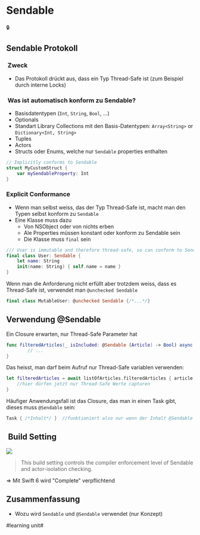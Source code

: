 # Sendable
🔒

## Sendable Protokoll

###  Zweck
- Das Protokoll drückt aus, dass ein Typ Thread-Safe ist (zum Beispiel durch interne Locks)

###  Was ist automatisch konform zu Sendable?
- Basisdatentypen (`Int`, `String`, `Bool`, …)
- Optionals
- Standart Library Collections mit den Basis-Datentypen:  `Array<String>` or `Dictionary<Int, String>`
- Tuples
- Actors
- Structs oder Enums, welche nur `Sendable` properties enthalten

```swift
// Implicitly conforms to Sendable
struct MyCustomStruct {
    var mySendableProperty: Int
}
```


### Explicit Conformance
- Wenn man selbst weiss, das der Typ Thread-Safe ist, macht man den Typen selbst konform zu `Sendable`
- Eine Klasse muss dazu
	- Von NSObject oder von nichts erben
	- Ale Properties müssen konstant oder konform zu Sendable sein
	- Die Klasse muss `final` sein

```swift
/// User is immutable and therefore thread-safe, so can conform to Sendable
final class User: Sendable {
    let name: String
    init(name: String) { self.name = name }
}
```

Wenn man die Anforderung nicht erfüllt aber trotzdem weiss, dass es Thread-Safe ist, verwendet man `@unchecked Sendable`

```swift
final class MutableUser: @unchecked Sendable {/*...*/}
```


## Verwendung @Sendable

Ein Closure erwarten, nur Thread-Safe Parameter hat

```swift
func filteredArticles(_ isIncluded: @Sendable (Article) -> Bool) async -> [Article] {
        // ...
}
```

Das heisst, man darf beim Aufruf nur Thread-Safe variablen verwenden:
```swift
let filteredArticles = await listOfArticles.filteredArticles { article in
	//hier dürfen jetzt nur Thread-Safe Werte capturen 
}
```

Häufiger Anwendungsfall ist das Closure, das man in einen Task gibt, dieses muss `@Sendable` sein:

```swift
Task { /*Inhalt*/ }  //funktioniert also nur wenn der Inhalt @Sendable ist
```

##  Build Setting

![][image-1]

> This build setting controls the compiler enforcement level of Sendable and actor-isolation checking.

=\> Mit Swift 6 wird "Complete" verpflichtend

## Zusammenfassung
- Wozu wird `Sendable` und `@Sendable` verwendet (nur Konzept)

[image-1]:	assets/Bildschirmfoto%202023-08-02%20um%2008.17.26.png

#learning unit#